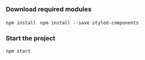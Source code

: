 ### Download required modules
``` npm install ```
``` npm install --save styled-components```

### Start the project
``` npm start ```
